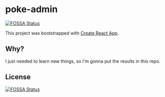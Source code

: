 # poke-admin
[![FOSSA Status](https://app.fossa.com/api/projects/git%2Bgithub.com%2FJuanPabloOS%2Fpoke-admin.svg?type=shield)](https://app.fossa.com/projects/git%2Bgithub.com%2FJuanPabloOS%2Fpoke-admin?ref=badge_shield)


This project was bootstrapped with [Create React App](https://github.com/facebook/create-react-app).

## Why?

I just needed to learn new things, so I'm gonna put the results in this repo.


## License
[![FOSSA Status](https://app.fossa.com/api/projects/git%2Bgithub.com%2FJuanPabloOS%2Fpoke-admin.svg?type=large)](https://app.fossa.com/projects/git%2Bgithub.com%2FJuanPabloOS%2Fpoke-admin?ref=badge_large)